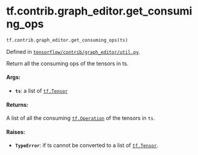<div itemscope itemtype="http://developers.google.com/ReferenceObject">
<meta itemprop="name" content="tf.contrib.graph_editor.get_consuming_ops" />
<meta itemprop="path" content="Stable" />
</div>

# tf.contrib.graph_editor.get_consuming_ops

``` python
tf.contrib.graph_editor.get_consuming_ops(ts)
```



Defined in [`tensorflow/contrib/graph_editor/util.py`](/code/stable/tensorflow/contrib/graph_editor/util.py).

Return all the consuming ops of the tensors in ts.

#### Args:

* <b>`ts`</b>: a list of <a href="../../../tf/Tensor.md"><code>tf.Tensor</code></a>

#### Returns:

A list of all the consuming <a href="../../../tf/Operation.md"><code>tf.Operation</code></a> of the tensors in `ts`.

#### Raises:

* <b>`TypeError`</b>: if ts cannot be converted to a list of <a href="../../../tf/Tensor.md"><code>tf.Tensor</code></a>.